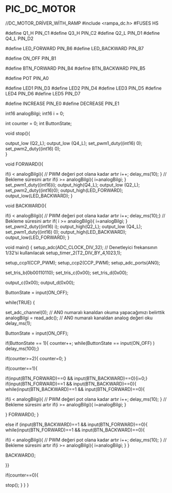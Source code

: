 # PIC_DC_MOTOR
//DC_MOTOR_DRİVER_WİTH_RAMP
#include <rampa_dc.h>
#FUSES HS


#define Q1_H         PIN_C1
#define Q3_H         PIN_C2
#define Q2_L         PIN_D1
#define Q4_L         PIN_D2

#define LED_FORWARD  PIN_B6
#define LED_BACKWARD PIN_B7

#define ON_OFF       PIN_B1

#define BTN_FORWARD  PIN_B4
#define BTN_BACKWARD PIN_B5

#define POT          PIN_A0

#define LED1         PIN_D3
#define LED2         PIN_D4
#define LED3         PIN_D5
#define LED4         PIN_D6
#define LED5         PIN_D7

#define INCREASE     PIN_E0
#define DECREASE     PIN_E1

int16 analogBilgi;
int16 i = 0;

int counter = 0;
int ButtonState;

void stop(){

   output_low (Q2_L);
   output_low (Q4_L);
   set_pwm1_duty((int16) 0);
   set_pwm2_duty((int16) 0);          
}

void FORWARD(){

   if(i < analogBilgi){ // PWM değeri pot olana kadar artır
      i++; 
      delay_ms(10); } // Bekleme süresini artır
      if(i >= analogBilgi){
      i=analogBilgi;
      }
      set_pwm1_duty((int16)i);
      output_high(Q4_L);
      output_low (Q2_L);
      set_pwm2_duty((int16)0);
      output_high(LED_FORWARD);
      output_low(LED_BACKWARD);
}

void BACKWARD(){

   if(i < analogBilgi){ // PWM değeri pot olana kadar artır
      i++; 
      delay_ms(10);} // Bekleme süresini artır 
      if( i >= analogBilgi){
      i=analogBilgi;
      }
      set_pwm2_duty((int16) i);
      output_high(Q2_L);
      output_low (Q4_L);
      set_pwm1_duty((int16) 0); 
      output_high(LED_BACKWARD);
      output_low(LED_FORWARD);
   }



void main()
{
   setup_adc(ADC_CLOCK_DIV_32);            // Denetleyici frekansının 1/32’si kullanılacak
   setup_timer_2(T2_DIV_BY_4,1023,1);       
    
   setup_ccp1(CCP_PWM);
   setup_ccp2(CCP_PWM);
   setup_adc_ports(AN0);
   
   set_tris_b(0b00110110);
   set_tris_c(0x00);
   set_tris_d(0x00);

   output_c(0x00);
   output_d(0x00);
   
   ButtonState = input(ON_OFF);
  
   
  
   
   while(TRUE)
   {
    
   set_adc_channel(0);       // AN0 numaralı kanaldan okuma yapacağımızı belirttik
   analogBilgi = read_adc(); // AN0 numaralı kanaldan analog değeri oku
    delay_ms(1);
      
 ButtonState = input(ON_OFF);     
          
   if(ButtonState == 1){
   counter++;
   while(ButtonState == input(ON_OFF) )
   delay_ms(100);}
   
   
   if(counter>=2){
   counter=0;
   }
     

   
   if(counter==1){

   if(input(BTN_FORWARD)==0 && input(BTN_BACKWARD)==0){i=0;}
     if(input(BTN_FORWARD)==1 && input(BTN_BACKWARD)==0){
     while(input(BTN_BACKWARD)==1 && input(BTN_FORWARD)==0){
         
  if(i < analogBilgi){ // PWM değeri pot olana kadar artır
      i++; 
      delay_ms(10); } // Bekleme süresini artır
      if(i >= analogBilgi){
      i=analogBilgi;
      }
         
 }
        FORWARD(); 
       }
  
 else if (input(BTN_BACKWARD)==1 && input(BTN_FORWARD)==0){    
while(input(BTN_FORWARD)==1 && input(BTN_BACKWARD)==0){
        
  if(i < analogBilgi){ // PWM değeri pot olana kadar artır
      i++; 
      delay_ms(10); } // Bekleme süresini artır
      if(i >= analogBilgi){
      i=analogBilgi;
      }
    }
      
   BACKWARD();  
          
  }}
         
  if(counter==0){
   
   stop();
   }
             }
   }
